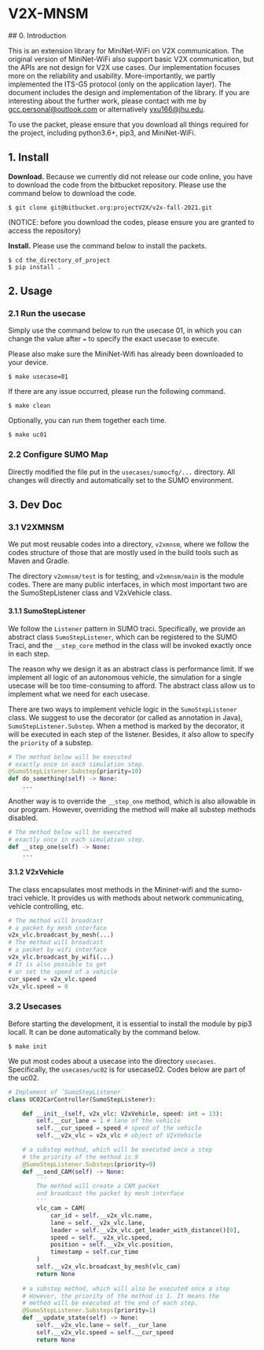# V2X-MNSM


## 0. Introduction 

This is an extension library for MiniNet-WiFi on V2X communication. The original version of MiniNet-WiFi also support basic V2X communication, but the APIs are not design for V2X use cases. Our implementation focuses more on the reliability and usability. More-importantly, we partly implemented the ITS-G5 protocol (only on the application layer). The document includes the design and implementation of the library. If you are interesting about the further work, please contact with me by gcc.personal@outlook.com or alternatively yxu166@jhu.edu. 

To use the packet, please ensure that you download all things required for the project, including python3.6+, pip3, and MiniNet-WiFi. 

##  1. Install

**Download.** Because we currently did not release our code online, you have to download the code from the bitbucket repository. Please use the command below to download the code. 
```shell
$ git clone git@bitbucket.org:projectV2X/v2x-fall-2021.git
```

(NOTICE: before you download the codes, please ensure you are granted to access the repository)

**Install.** Please use the command below to install the packets. 
```shell
$ cd the_directory_of_project
$ pip install .
```
## 2. Usage 

### 2.1 Run the usecase 

Simply use the command below to run the usecase 01, in which you can change the value after `=` to specify the exact usecase to execute. 

Please also make sure the MiniNet-Wifi has already been downloaded to your device. 

```shell 
$ make usecase=01 
```

If there are any issue occurred, please run the following command. 

```shell 
$ make clean 
```

Optionally, you can run them together each time. 

```shell 
$ make uc01
```

### 2.2 Configure SUMO Map

Directly modified the file put in the `usecases/sumocfg/...` directory. All changes will directly and automatically set to the SUMO environment. 

## 3. Dev Doc

### 3.1 V2XMNSM

We put most reusable codes into a directory, `v2xmnsm`, where we follow the codes structure of those that are mostly used in the build tools such as Maven and Gradle. 

The directory `v2xmnsm/test` is for testing, and `v2xmnsm/main` is the module codes. There are many public interfaces, in which most important two are the SumoStepListener class and V2xVehicle class. 

#### 3.1.1 SumoStepListener

We follow the `Listener` pattern in SUMO traci. Specifically, we provide an abstract class `SumoStepListener`, which can be registered to the SUMO Traci, and the `__step_core` method in the class will be invoked exactly once in each step. 

The reason why we design it as an abstract class is performance limit. If we implement all logic of an autonomous vehicle, the simulation for a single usecase will be too time-consuming to afford. The abstract class allow us to implement what we need for each usecase. 

There are two ways to implement vehicle logic in the `SumoStepListener` class. We suggest to use the decorator (or called as annotation in Java), `SumoStepListener.Substep`. When a method is marked by the decorator, it will be executed in each step of the listener. Besides, it also allow to specify the `priority` of a substep. 

``` py
# The method below will be executed 
# exactly once in each simulation step.
@SumoStepListener.Substep(priority=10)
def do_something(self) -> None: 
    ...
```

Another way is to override the `__step_one` method, which is also allowable in our program. However, overriding the method will make all substep methods disabled.  

```py 
# The method below will be executed 
# exactly once in each simulation step.
def __step_one(self) -> None: 
    ...
```

#### 3.1.2 V2xVehicle

The class encapsulates most methods in the Mininet-wifi and the sumo-traci vehicle. It provides us with methods about network communicating, vehicle controlling, etc.

```py
# The method will broadcast 
# a packet by mesh interface
v2x_vlc.broadcast_by_mesh(...)
# The method will broadcast 
# a packet by wifi interface
v2x_vlc.broadcast_by_wifi(...)
# It is also possible to get  
# or set the speed of a vehicle
cur_speed = v2x_vlc.speed 
v2x_vlc.speed = 0
```

### 3.2 Usecases

Before starting the development, it is essential to install the module by pip3 locall. It can be done automatically by the command below. 

```shell
$ make init
```

We put most codes about a usecase into the directory `usecases`. Specifically, the `usecases/uc02` is for usecase02. Codes below are part of the uc02. 

```py 
# Implement of `SumoStepListener`
class UC02CarController(SumoStepListener): 

    def __init__(self, v2x_vlc: V2xVehicle, speed: int = 13):
        self.__cur_lane = 1 # lane of the vehicle
        self.__cur_speed = speed # speed of the vehicle
        self.__v2x_vlc = v2x_vlc # object of V2xVehicle

    # a substep method, which will be executed once a step
    # the priority of the method is 9
    @SumoStepListener.Substeps(priority=9)
    def __send_CAM(self) -> None:
        '''
        The method will create a CAM packet 
        and broadcast the packet by mesh interface
        '''
        vlc_cam = CAM(
            car_id = self.__v2x_vlc.name, 
            lane = self.__v2x_vlc.lane, 
            leader = self.__v2x_vlc.get_leader_with_distance()[0], 
            speed = self.__v2x_vlc.speed, 
            position = self.__v2x_vlc.position, 
            timestamp = self.cur_time
        )
        self.__v2x_vlc.broadcast_by_mesh(vlc_cam)
        return None
    
    # a substep method, which will also be executed once a step
    # However, the priority of the method is 1. It means the 
    # method will be executed at the end of each step.
    @SumoStepListener.Substeps(priority=1)
    def __update_state(self) -> None:
        self.__v2x_vlc.lane = self.__cur_lane
        self.__v2x_vlc.speed = self.__cur_speed
        return None
```
